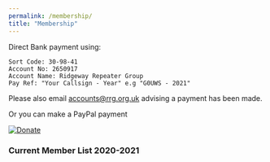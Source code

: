 ```yaml
---
permalink: /membership/
title: "Membership"
---
```


Direct Bank payment using:
```
Sort Code: 30-98-41
Account No: 2650917
Account Name: Ridgeway Repeater Group
Pay Ref: "Your Callsign - Year" e.g "G0UWS - 2021"
```
Please also email accounts@rrg.org.uk advising a payment has been made.

Or you can make a PayPal payment

[![Donate](https://www.paypalobjects.com/en_US/GB/i/btn/btn_donateCC_LG.gif)](https://www.paypal.com/cgi-bin/webscr?cmd=_s-xclick&hosted_button_id=8W6FF5Z7H99UL)


### Current Member List 2020-2021
